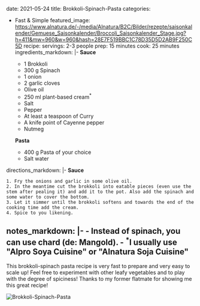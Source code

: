 date: 2021-05-24
title: Brokkoli-Spinach-Pasta
categories:
  - Fast & Simple
featured_image: https://www.alnatura.de/-/media/Alnatura/B2C/Bilder/rezepte/saisonkalender/Gemuese_Saisonkalender/Broccoli_Saisonkalender_Stage.jpg?h=411&mw=960&w=960&hash=28E7F519BBC1C78D35D5D2AB9F250C5D
recipe:
  servings: 2-3 people
  prep: 15 minutes
  cook: 25 minutes
  ingredients_markdown: |-
    **Sauce**

    * 1 Brokkoli
    * 300 g Spinach
    * 1 onion
    * 2 garlic cloves
    * Olive oil
    * 250 ml plant-based cream<sup>*</sup>
    * Salt
    * Pepper
    * At least a teaspoon of Curry
    * A knife point of Cayenne pepper
    * Nutmeg

    **Pasta**

    * 400 g Pasta of your choice
    * Salt water
  
  directions_markdown: |-
    **Sauce**

    1. Fry the onions and garlic in some olive oil.
    2. In the meantime cut the brokkoli into eatable pieces (even use the stem after pealing it) and add it to the pot. Also add the spinach and some water to cover the bottom. 
    3. Let it simmer until the brokkoli softens and towards the end of the cooking time add the cream.
    4. Spice to you likening. 

  notes_markdown: |-
    - Instead of spinach, you can use chard (de: Mangold).
    - <sup>*</sup>I usually use "Alpro Soya Cuisine" or "Alnatura Soja Cuisine" 
---

This brokkoli-spinach pasta recipe is very fast to prepare and very easy to scale up! Feel free to experiment with other leafy vegetables and to play with the degree of spiciness! Thanks to my former flatmate for showing me this great recipe!

![Brokkoli-Spinach-Pasta](https://www.alnatura.de/-/media/Alnatura/B2C/Bilder/rezepte/saisonkalender/Gemuese_Saisonkalender/Broccoli_Saisonkalender_Stage.jpg?h=411&mw=960&w=960&hash=28E7F519BBC1C78D35D5D2AB9F250C5D)